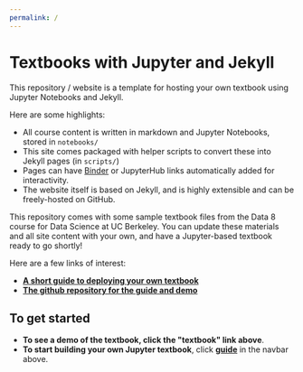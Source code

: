 ```yaml
---
permalink: /
---
```


# Textbooks with Jupyter and Jekyll

This repository / website is a template for hosting your own textbook using
Jupyter Notebooks and Jekyll.

Here are some highlights:

* All course content is written in markdown and Jupyter Notebooks, stored in `notebooks/`
* This site comes packaged with helper scripts to convert these into Jekyll pages (in `scripts/`)
* Pages can have [Binder](https://mybinder.org) or JupyterHub links automatically added for interactivity.
* The website itself is based on Jekyll, and is highly extensible and can be freely-hosted on GitHub.

This repository comes with some sample textbook files from the Data 8 course
for Data Science at UC Berkeley. You can update these materials and all site
content with your own, and have a Jupyter-based textbook ready to go shortly!

Here are a few links of interest:

* **[A short guide to deploying your own textbook](https://predictablynoisy.com/textbooks-with-jupyter/guide/01_overview/)**
* **[The github repository for the guide and demo](https://github.com/choldgraf/textbooks-with-jupyter)**


## To get started

* **To see a demo of the textbook, click the "textbook" link above**.
* **To start building your own Jupyter textbook**, click **[guide](https://predictablynoisy.com/textbooks-with-jupyter/guide/01_overview)**
  in the navbar above.
